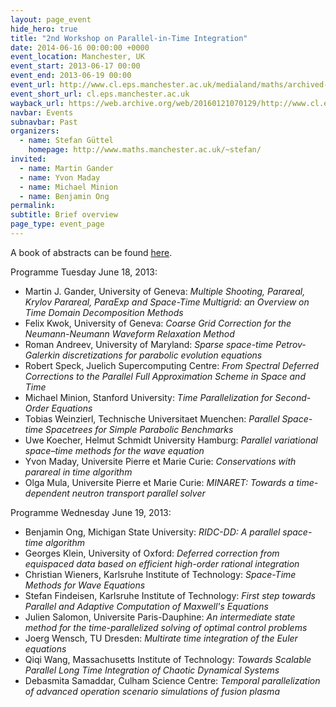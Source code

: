 ```yaml
---
layout: page_event
hide_hero: true
title: "2nd Workshop on Parallel-in-Time Integration"
date: 2014-06-16 00:00:00 +0000
event_location: Manchester, UK
event_start: 2013-06-17 00:00
event_end: 2013-06-19 00:00
event_url: http://www.cl.eps.manchester.ac.uk/medialand/maths/archived-events/workshops/www.mims.manchester.ac.uk/events/workshops/spacetime/
event_short_url: cl.eps.manchester.ac.uk
wayback_url: https://web.archive.org/web/20160121070129/http://www.cl.eps.manchester.ac.uk/medialand/maths/archived-events/workshops/www.mims.manchester.ac.uk/events/workshops/spacetime/
navbar: Events
subnavbar: Past
organizers:
  - name: Stefan Güttel
    homepage: http://www.maths.manchester.ac.uk/~stefan/
invited:
  - name: Martin Gander
  - name: Yvon Maday
  - name: Michael Minion
  - name: Benjamin Ong
permalink:
subtitle: Brief overview
page_type: event_page
---
```


A book of abstracts can be found [here](http://www.cl.eps.manchester.ac.uk/medialand/maths/archived-events/workshops/www.mims.manchester.ac.uk/events/workshops/spacetime/abstracts/booklet.pdf).

Programme Tuesday June 18, 2013:

 - Martin J. Gander, University of Geneva: *Multiple Shooting, Parareal, Krylov Parareal, ParaExp and Space-Time Multigrid:
an Overview on Time Domain Decomposition Methods*
 - Felix Kwok, University of Geneva: *Coarse Grid Correction for the Neumann-Neumann Waveform Relaxation Method*
 - Roman Andreev, University of Maryland: *Sparse space-time Petrov-Galerkin discretizations for parabolic evolution equations*
 - Robert Speck, Juelich Supercomputing Centre: *From Spectral Deferred Corrections to the Parallel Full Approximation Scheme in Space and Time*
 - Michael Minion, Stanford University: *Time Parallelization for Second-Order Equations*
 - Tobias Weinzierl, Technische Universitaet Muenchen: *Parallel Space-time Spacetrees for Simple Parabolic Benchmarks*
 - Uwe Koecher, Helmut Schmidt University Hamburg: *Parallel variational space–time methods for the wave equation*
 - Yvon Maday, Universite Pierre et Marie Curie: *Conservations with parareal in time algorithm*
 - Olga Mula, Universite Pierre et Marie Curie: *MINARET: Towards a time-dependent neutron transport parallel solver*

Programme Wednesday June 19, 2013:

 - Benjamin Ong, Michigan State University: *RIDC-DD: A parallel space-time algorithm*
 - Georges Klein, University of Oxford: *Deferred correction from equispaced data based on efficient high-order rational integration*
 - Christian Wieners, Karlsruhe Institute of Technology: *Space-Time Methods for Wave Equations*
 - Stefan Findeisen, Karlsruhe Institute of Technology: *First step towards Parallel and Adaptive Computation of Maxwell's Equations*
 - Julien Salomon, Universite Paris-Dauphine: *An intermediate state method for the time-parallelized solving of optimal control problems*
 - Joerg Wensch, TU Dresden: *Multirate time integration of the Euler equations*
 - Qiqi Wang, Massachusetts Institute of Technology: *Towards Scalable Parallel Long Time Integration of Chaotic Dynamical Systems*
 - Debasmita Samaddar, Culham Science Centre: *Temporal parallelization of advanced operation scenario simulations of fusion plasma*
